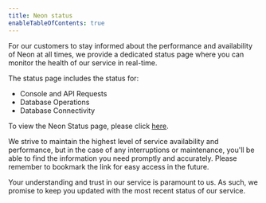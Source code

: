 ```yaml
---
title: Neon status
enableTableOfContents: true
---
```


For our customers to stay informed about the performance and availability of Neon at all times, we provide a dedicated status page where you can monitor the health of our service in real-time.

The status page includes the status for:

- Console and API Requests
- Database Operations
- Database Connectivity

To view the Neon Status page, please click [here](https://neonstatus.com/).

We strive to maintain the highest level of service availability and performance, but in the case of any interruptions or maintenance, you'll be able to find the information you need promptly and accurately. Please remember to bookmark the link for easy access in the future.

Your understanding and trust in our service is paramount to us. As such, we promise to keep you updated with the most recent status of our service.
